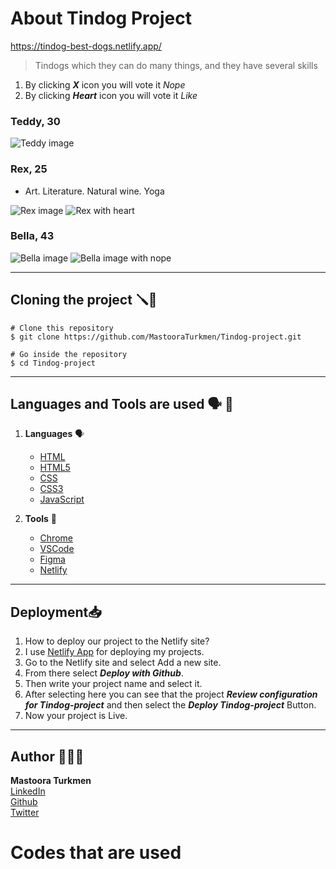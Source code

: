# About Tindog Project

https://tindog-best-dogs.netlify.app/

> Tindogs which they can do many things, and they have several skills

1. By clicking **_X_** icon you will vote it *Nope*
2. By clicking **_Heart_** icon you will vote it *Like*


### Teddy, 30

![Teddy image](./images/Teddy.png)



### Rex, 25 

+ Art. Literature. Natural wine. Yoga


![Rex image](./images/Rex.png)
![Rex with heart](/images/Rex-with-heart.png)


### Bella, 43


![Bella image](./images/bella.png)
![Bella image with nope](./images/bella-with-nope.png)

-----

## Cloning the project 🪛🔨

```
# Clone this repository
$ git clone https://github.com/MastooraTurkmen/Tindog-project.git

# Go inside the repository
$ cd Tindog-project
```

-----

## Languages and Tools are used 🗣️ 🔧

1. **Languages** 🗣️
    + [HTML](https://github.com/topics/html)
    + [HTML5](https://github.com/topics/html5)
    + [CSS](https://github.com/topics/css)
    + [CSS3](https://github.com/topics/css3)
    + [JavaScript](https://github.com/topics/javascript)

2. **Tools** 🔧
    + [Chrome](https://github.com/topics/chrome)
    + [VSCode](https://github.com/topics/vscode)
    + [Figma](https://github.com/topics/figma)
    + [Netlify](https://github.com/topics/netlify)


-----

## Deployment📥

1. How to deploy our project to the Netlify site?
2. I use [Netlify App](https://app.netlify.com/) for deploying my projects.
3. Go to the Netlify site and select Add a new site.
4. From there select **_Deploy with Github_**.
5. Then write your project name and select it.
6. After selecting here you can see that the project **_Review configuration for Tindog-project_** and then select the **_Deploy Tindog-project_** Button.
7. Now your project is Live.


-----


## Author 👩🏻‍💻 

**Mastoora Turkmen**  
[LinkedIn](https://www.linkedin.com/in/mastoora-turkmen/) 
<br>
[Github](https://github.com/MastooraTurkmen/) 
<br>
[Twitter](https://twitter.com/MastooraJ22)




# Codes that are used

